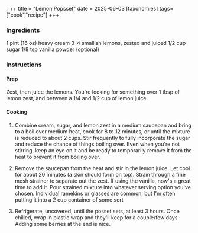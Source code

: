 +++
title = "Lemon Popsset"
date = 2025-06-03
[taxonomies]
tags=["cook","recipe"]
+++

### Ingredients
1 pint (16 oz) heavy cream
3-4 smallish lemons, zested and juiced
1/2 cup sugar
1/8 tsp vanilla powder (optional)

### Instructions

#### Prep
Zest, then juice the lemons. You're looking for something over 1 tbsp of lemon zest, and between a 1/4 and 1/2 cup of lemon juice.

#### Cooking
1. Combine cream, sugar, and lemon zest in a medium saucepan and bring to a boil over medium heat, cook for 8 to 12 minutes, or until the mixture is reduced to about 2 cups. Stir frequently to fully incorporate the sugar and reduce the chance of things boiling over. Even when you're not stirring, keep an eye on it and be ready to temporarily remove it from the heat to prevent it from boiling over.

2. Remove the saucepan from the heat and stir in the lemon juice. Let cool for about 20 minutes (a skin should form on top). Strain through a fine mesh strainer to separate out the zest. If using the vanilla, now's a great time to add it. Pour strained mixture into whatever serving option you've chosen. Individual ramekins or glasses are common, but I'm often putting it into a 2 cup container of some sort

3. Refrigerate, uncovered, until the posset sets, at least 3 hours. Once chilled, wrap in plastic wrap and they'll keep for a couple/few days. Adding some berries at the end is nice.

